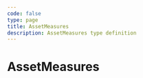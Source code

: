 ```yaml
---
code: false
type: page
title: AssetMeasures
description: AssetMeasures type definition
---
```


# AssetMeasures 

<Redirect to="types/measure" />
